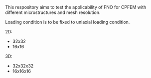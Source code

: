 
This respository aims to test the applicability of FNO for CPFEM with different microstructures and mesh resolution.

Loading condition is to be fixed to uniaxial loading condition.

2D:
- 32x32
- 16x16

3D:
- 32x32x32
- 16x16x16

